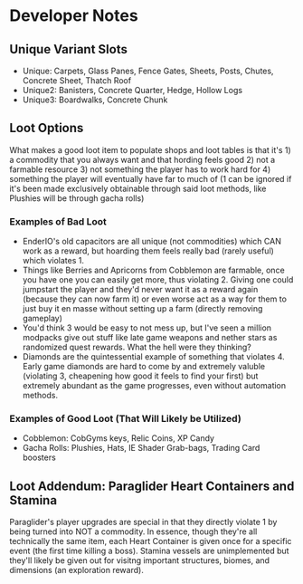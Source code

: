 # Developer Notes
## Unique Variant Slots
- Unique: Carpets, Glass Panes, Fence Gates, Sheets, Posts, Chutes, Concrete Sheet, Thatch Roof
- Unique2: Banisters, Concrete Quarter, Hedge, Hollow Logs
- Unique3: Boardwalks, Concrete Chunk
## Loot Options
What makes a good loot item to populate shops and loot tables is that it's 1) a commodity that you always want and that hording feels good 2) not a farmable resource 3) not something the player has to work hard for 4) something the player will eventually have far to much of (1 can be ignored if it's been made exclusively obtainable through said loot methods, like Plushies will be through gacha rolls)
### Examples of Bad Loot
- EnderIO's old capacitors are all unique (not commodities) which CAN work as a reward, but hoarding them feels really bad (rarely useful) which violates 1. 
- Things like Berries and Apricorns from Cobblemon are farmable, once you have one you can easily get more, thus violating 2. Giving one could jumpstart the player and they'd never want it as a reward again (because they can now farm it) or even worse act as a way for them to just buy it en masse without setting up a farm (directly removing gameplay)
- You'd think 3 would be easy to not mess up, but I've seen a million modpacks give out stuff like late game weapons and nether stars as randomized quest rewards. What the hell were they thinking?
- Diamonds are the quintessential example of something that violates 4. Early game diamonds are hard to come by and extremely valuble (violating 3, cheapening how good it feels to find your first) but extremely abundant as the game progresses, even without automation methods. 
### Examples of Good Loot (That Will Likely be Utilized)
- Cobblemon: CobGyms keys, Relic Coins, XP Candy
- Gacha Rolls: Plushies, Hats, IE Shader Grab-bags, Trading Card boosters
## Loot Addendum: Paraglider Heart Containers and Stamina
Paraglider's player upgrades are special in that they directly violate 1 by being turned into NOT a commodity. In essence, though they're all technically the same item, each Heart Container is given once for a specific event (the first time killing a boss). Stamina vessels are unimplemented but they'll likely be given out for visitng important structures, biomes, and dimensions (an exploration reward).
